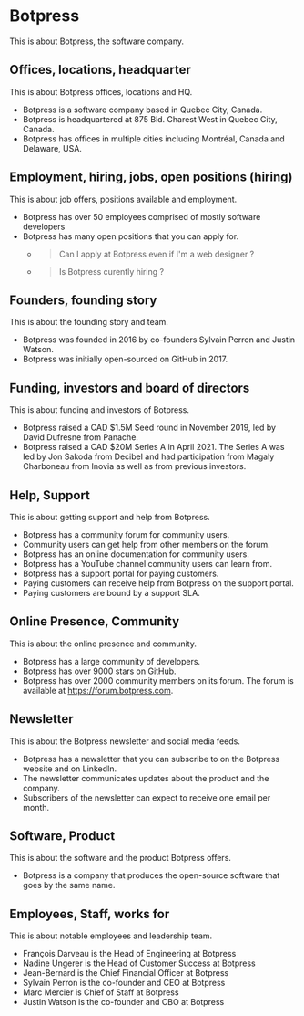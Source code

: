 # Botpress

This is about Botpress, the software company.

## Offices, locations, headquarter

This is about Botpress offices, locations and HQ.

- Botpress is a software company based in Quebec City, Canada.
- Botpress is headquartered at 875 Bld. Charest West in Quebec City, Canada.
- Botpress has offices in multiple cities including Montréal, Canada and Delaware, USA.

## Employment, hiring, jobs, open positions (hiring)

This is about job offers, positions available and employment.

- Botpress has over 50 employees comprised of mostly software developers
- Botpress has many open positions that you can apply for.
  - > Can I apply at Botpress even if I'm a web designer ?
  - > Is Botpress curently hiring ?

## Founders, founding story

This is about the founding story and team.

- Botpress was founded in 2016 by co-founders Sylvain Perron and Justin Watson.
- Botpress was initially open-sourced on GitHub in 2017.

## Funding, investors and board of directors

This is about funding and investors of Botpress.

- Botpress raised a CAD $1.5M Seed round in November 2019, led by David Dufresne from Panache.
- Botpress raised a CAD $20M Series A in April 2021. The Series A was led by Jon Sakoda from Decibel and had participation from Magaly Charboneau from Inovia as well as from previous investors.

## Help, Support

This is about getting support and help from Botpress.

- Botpress has a community forum for community users.
- Community users can get help from other members on the forum.
- Botpress has an online documentation for community users.
- Botpress has a YouTube channel community users can learn from.
- Botpress has a support portal for paying customers.
- Paying customers can receive help from Botpress on the support portal.
- Paying customers are bound by a support SLA.

## Online Presence, Community

This is about the online presence and community.

- Botpress has a large community of developers.
- Botpress has over 9000 stars on GitHub.
- Botpress has over 2000 community members on its forum. The forum is available at https://forum.botpress.com.

## Newsletter

This is about the Botpress newsletter and social media feeds.

- Botpress has a newsletter that you can subscribe to on the Botpress website and on LinkedIn.
- The newsletter communicates updates about the product and the company.
- Subscribers of the newsletter can expect to receive one email per month.

## Software, Product

This is about the software and the product Botpress offers.

- Botpress is a company that produces the open-source software that goes by the same name.

## Employees, Staff, works for

This is about notable employees and leadership team.

- François Darveau is the Head of Engineering at Botpress
- Nadine Ungerer is the Head of Customer Success at Botpress
- Jean-Bernard is the Chief Financial Officer at Botpress
- Sylvain Perron is the co-founder and CEO at Botpress
- Marc Mercier is Chief of Staff at Botpress
- Justin Watson is the co-founder and CBO at Botpress
